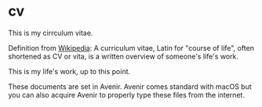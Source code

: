 # cv

This is my cirrculum vitae.

Definition from [Wikipedia](https://en.wikipedia.org/wiki/Curriculum_vitae): A curriculum vitae, Latin for "course of life", often shortened as CV or vita, is a written overview of someone's life's work.

This is my life's work, up to this point.

These documents are set in Avenir. 
Avenir comes standard with macOS but you can also acquire Avenir to properly type these files from the internet.

